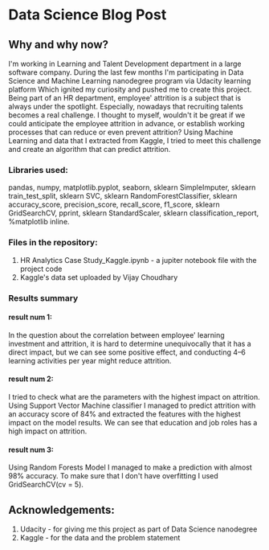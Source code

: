 # Data Science Blog Post
## Why and why now? 
I'm working in Learning and Talent Development department in a large software company. During the last few months I'm participating in Data Science and Machine Learning nanodegree program via Udacity learning platform Which ignited my curiosity and pushed me to create this project.
Being part of an HR department, employee' attrition is a subject that is always under the spotlight. Especially, nowadays that recruiting talents becomes a real challenge. I thought to myself, wouldn't it be great if we could anticipate the employee attrition in advance, or establish working processes that can reduce or even prevent attrition? Using Machine Learning and data that I extracted from Kaggle, I tried to meet this challenge and create an algorithm that can predict attrition. 


### Libraries used:
pandas,
numpy,
matplotlib.pyplot,
seaborn,
sklearn SimpleImputer,
sklearn train_test_split,
sklearn SVC,
sklearn RandomForestClassifier,
sklearn accuracy_score, precision_score, recall_score, f1_score,
sklearn GridSearchCV,
pprint,
sklearn StandardScaler,
sklearn classification_report,
%matplotlib inline.

###  Files in the repository:
1. HR Analytics Case Study_Kaggle.ipynb - a jupiter notebook file with the project code
2. Kaggle's data set uploaded by Vijay Choudhary

### Results summary
#### result num 1:
In the question about the correlation between employee' learning investment and attrition, it is hard to determine unequivocally that it has a direct impact, but we can see some positive effect, and conducting 4–6 learning activities per year might reduce attrition. 
#### result num 2:
I tried to check what are the parameters with the highest impact on attrition. Using Support Vector Machine classifier I managed to predict attrition with an accuracy score of 84% and extracted the features with the highest impact on the model results. We can see that education and job roles has a high impact on attrition. 
#### result num 3:
Using Random Forests Model I managed to make a prediction with almost 98% accuracy. To make sure that I don't have overfitting I used GridSearchCV(cv = 5). 

## Acknowledgements:
1. Udacity - for giving me this project as part of Data Science nanodegree 
2. Kaggle - for the data and the problem statement

